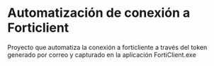 Automatización de conexión a Forticlient
==
Proyecto que automatiza la conexión a forticliente a través del token generado por correo y capturado en la aplicación FortiClient.exe
